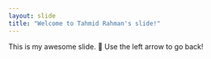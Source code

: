 ```yaml
---
layout: slide
title: "Welcome to Tahmid Rahman's slide!"
---
```

This is my awesome slide. :tada:
Use the left arrow to go back!
